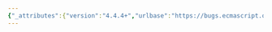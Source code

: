 ```yaml
---
{"_attributes":{"version":"4.4.4+","urlbase":"https://bugs.ecmascript.org/","maintainer":"dherman@mozilla.com"},"bug":{"bug_id":2038,"creation_ts":"2013-10-02 17:57:00 -0700","short_desc":"15.1.1.3: \"ImportedNames\" not used","delta_ts":"2014-06-02 12:18:34 -0700","product":"Draft for 6th Edition","component":"editorial issue","version":"Rev 19: September 27, 2013 Draft","rep_platform":"All","op_sys":"All","bug_status":"RESOLVED","resolution":"FIXED","priority":"Normal","bug_severity":"normal","everconfirmed":true,"reporter":{"uid":"jmdyck","name":"Michael Dyck"},"assigned_to":{"uid":"allen","name":"Allen Wirfs-Brock"},"long_desc":[{"commentid":5817,"comment_count":0,"who":{"uid":"jmdyck","name":"Michael Dyck"},"bug_when":"2013-10-02 17:57:42 -0700","thetext":"Section 15.1.1.3 defines \"ImportedNames\", which is not used anywhere.\n\nDelete the section?"},{"commentid":8833,"comment_count":1,"who":{"uid":"jmdyck","name":"Michael Dyck"},"bug_when":"2014-06-02 12:18:34 -0700","thetext":"confirmed fixed."}]}}
---
```


